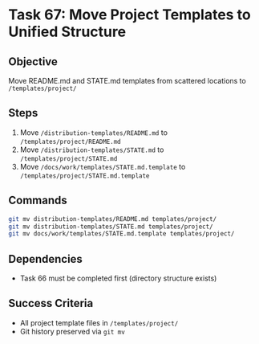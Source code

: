 # Task 67: Move Project Templates to Unified Structure

## Objective
Move README.md and STATE.md templates from scattered locations to `/templates/project/`

## Steps
1. Move `/distribution-templates/README.md` to `/templates/project/README.md`
2. Move `/distribution-templates/STATE.md` to `/templates/project/STATE.md`
3. Move `/docs/work/templates/STATE.md.template` to `/templates/project/STATE.md.template`

## Commands
```bash
git mv distribution-templates/README.md templates/project/
git mv distribution-templates/STATE.md templates/project/
git mv docs/work/templates/STATE.md.template templates/project/
```

## Dependencies
- Task 66 must be completed first (directory structure exists)

## Success Criteria
- All project template files in `/templates/project/`
- Git history preserved via `git mv`